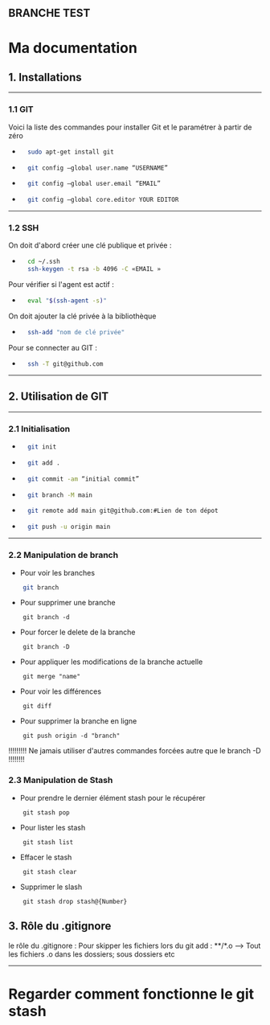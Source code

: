 BRANCHE TEST
---
# Ma documentation


## 1. Installations

---
### 1.1 GIT

Voici la liste des commandes pour installer Git et le paramétrer à partir de zéro

- ```bash
    sudo apt-get install git
    ```

- ```bash
    git config –global user.name “USERNAME”
    ```

- ```bash
    git config –global user.email “EMAIL”
    ```

- ```bash
    git config –global core.editor YOUR EDITOR
    ```



---
### 1.2 SSH

On doit d'abord créer une clé publique et privée :

- ```bash
    cd ~/.ssh
    ssh-keygen -t rsa -b 4096 -C «EMAIL »
    ```

Pour vérifier si l'agent est actif :

- ```bash
    eval "$(ssh-agent -s)"
    ```

On doit ajouter la clé privée à la bibliothèque

- ```bash
    ssh-add "nom de clé privée"
    ```

Pour se connecter au GIT : 

- ```bash
    ssh -T git@github.com
    ```
---
## 2. Utilisation de GIT

---
### 2.1 Initialisation

- ```bash
    git init
    ```

- ```bash
    git add .
    ```

- ```bash
    git commit -am “initial commit” 
    ```

- ```bash
    git branch -M main
    ```
- ```bash
    git remote add main git@github.com:#Lien de ton dépot
    ```
- ```bash
    git push -u origin main
    ```

---

### 2.2 Manipulation de branch

- Pour voir les branches 
```bash
    git branch
```

- Pour supprimer une branche 
```
    git branch -d
```

- Pour forcer le delete de la branche
```
    git branch -D
```

- Pour appliquer les modifications de la branche actuelle
```
    git merge "name"
```

- Pour voir les différences 
```
    git diff
```

- Pour supprimer la branche en ligne
```
    git push origin -d "branch"
```

!!!!!!!!! Ne jamais utiliser d'autres commandes forcées autre que le branch -D !!!!!!!!


### 2.3 Manipulation de Stash

- Pour prendre le dernier élément stash pour le récupérer
```
    git stash pop
```

- Pour lister les stash 
```
    git stash list
```

- Effacer le stash
```
    git stash clear
```

- Supprimer le slash 
```
    git stash drop stash@{Number}
```

## 3. Rôle du .gitignore 

le rôle du .gitignore :
Pour skipper les fichiers lors du git add :
**/*.o --> Tout les fichiers .o dans les dossiers; sous dossiers etc

---
# Regarder comment fonctionne le git stash

